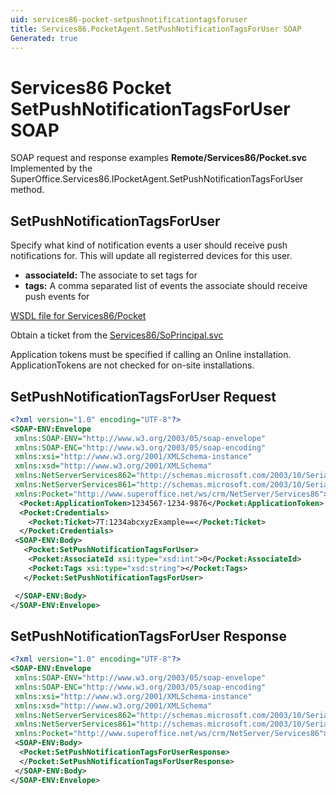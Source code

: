 ```yaml
---
uid: services86-pocket-setpushnotificationtagsforuser
title: Services86.PocketAgent.SetPushNotificationTagsForUser SOAP
Generated: true
---
```


# Services86 Pocket SetPushNotificationTagsForUser SOAP

SOAP request and response examples **Remote/Services86/Pocket.svc**
Implemented by the <see cref="M:SuperOffice.Services86.IPocketAgent.SetPushNotificationTagsForUser">SuperOffice.Services86.IPocketAgent.SetPushNotificationTagsForUser</see> method.

## SetPushNotificationTagsForUser

Specify what kind of notification events a user should receive push notifications for.  This will update all registerred devices for this user.

* **associateId:** The associate to set tags for
* **tags:** A comma separated list of events the associate should receive push events for



[WSDL file for Services86/Pocket](../Services86-Pocket.md)

Obtain a ticket from the [Services86/SoPrincipal.svc](../SoPrincipal/index.md)

Application tokens must be specified if calling an Online installation. ApplicationTokens are not checked for on-site installations.

## SetPushNotificationTagsForUser Request

```xml
<?xml version="1.0" encoding="UTF-8"?>
<SOAP-ENV:Envelope
 xmlns:SOAP-ENV="http://www.w3.org/2003/05/soap-envelope"
 xmlns:SOAP-ENC="http://www.w3.org/2003/05/soap-encoding"
 xmlns:xsi="http://www.w3.org/2001/XMLSchema-instance"
 xmlns:xsd="http://www.w3.org/2001/XMLSchema"
 xmlns:NetServerServices862="http://schemas.microsoft.com/2003/10/Serialization/Arrays"
 xmlns:NetServerServices861="http://schemas.microsoft.com/2003/10/Serialization/"
 xmlns:Pocket="http://www.superoffice.net/ws/crm/NetServer/Services86">
  <Pocket:ApplicationToken>1234567-1234-9876</Pocket:ApplicationToken>
  <Pocket:Credentials>
    <Pocket:Ticket>7T:1234abcxyzExample==</Pocket:Ticket>
  </Pocket:Credentials>
 <SOAP-ENV:Body>
   <Pocket:SetPushNotificationTagsForUser>
    <Pocket:AssociateId xsi:type="xsd:int">0</Pocket:AssociateId>
    <Pocket:Tags xsi:type="xsd:string"></Pocket:Tags>
   </Pocket:SetPushNotificationTagsForUser>

 </SOAP-ENV:Body>
</SOAP-ENV:Envelope>

```


## SetPushNotificationTagsForUser Response

```xml
<?xml version="1.0" encoding="UTF-8"?>
<SOAP-ENV:Envelope
 xmlns:SOAP-ENV="http://www.w3.org/2003/05/soap-envelope"
 xmlns:SOAP-ENC="http://www.w3.org/2003/05/soap-encoding"
 xmlns:xsi="http://www.w3.org/2001/XMLSchema-instance"
 xmlns:xsd="http://www.w3.org/2001/XMLSchema"
 xmlns:NetServerServices862="http://schemas.microsoft.com/2003/10/Serialization/Arrays"
 xmlns:NetServerServices861="http://schemas.microsoft.com/2003/10/Serialization/"
 xmlns:Pocket="http://www.superoffice.net/ws/crm/NetServer/Services86">
 <SOAP-ENV:Body>
  <Pocket:SetPushNotificationTagsForUserResponse>
  </Pocket:SetPushNotificationTagsForUserResponse>
 </SOAP-ENV:Body>
</SOAP-ENV:Envelope>

```

